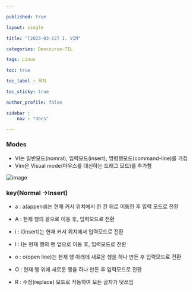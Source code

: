 ```yaml
---

published: true

layout: single

title: "[2023-03-22] 1. VIM"

categories: Devcourse-TIL

tags: Linux

toc: true

toc_label : 목차

toc_sticky: true

author_profile: false

sidebar :
    nav : "docs"

---
```


### Modes

- VI는 일반모드(nomral), 입력모드(insert), 명령행모드(command-line)를 가짐
- Vim은 Visual mode(마우스를 대신하는 드래그 모드)를 추가함

![image](https://user-images.githubusercontent.com/116723552/227448620-6ee4c032-0970-48af-b6f2-d3c614836309.png)



### key(Normal ->Insert)

- a : a(append)는 현재 커서 위치에서 한 칸 뒤로 이동한 후 입력 모드로 전환

- A : 현재 행의 끝으로 이동 후, 입력모드로 전환

- i : i(insert)는 현재 커서 위치에서 입력모드로 전환

- I : I는 현재 행의 맨 앞으로 이동 후, 입력모드로 전환

- o : o(open line)는 현재 행 아래에 새로운 행을 하나 만든 후 입력모드로 전환 

- O : 현재 행 위에 새로운 행을 하나 만든 후 입력모드로 전환
- R : 수정(replace) 모드로 작동하여 모든 글자가 덧쓰임



